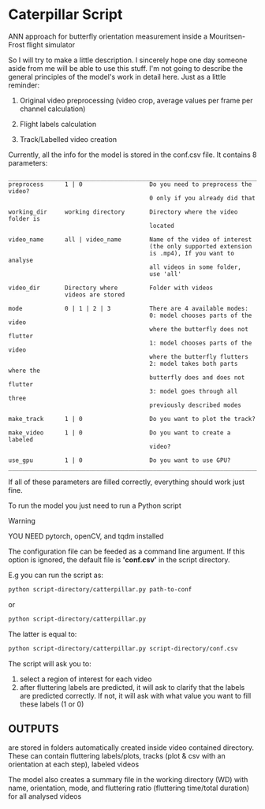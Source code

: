 # Caterpillar Script
ANN approach for butterfly orientation measurement inside a Mouritsen-Frost flight simulator

So I will try to make a little description. I sincerely hope one day someone
aside from me will be able to use this stuff.
I'm not going to describe the general principles of the model's work in detail here.
Just as a little reminder:

1) Original video preprocessing (video crop, average values per frame per channel
calculation)

2) Flight labels calculation

3) Track/Labelled video creation

Currently, all the info for the model is stored in the conf.csv file. It contains
8 parameters:
```text
__________________________________________________________________________
preprocess      1 | 0                   Do you need to preprocess the video?
                                        0 only if you already did that

working_dir     working directory       Directory where the video folder is
                                        located

video_name      all | video_name        Name of the video of interest
                                        (the only supported extension
                                        is .mp4), If you want to analyse
                                        all videos in some folder,
                                        use 'all'

video_dir       Directory where         Folder with videos
                videos are stored

mode            0 | 1 | 2 | 3           There are 4 available modes:
                                        0: model chooses parts of the video
                                        where the butterfly does not flutter
                                        1: model chooses parts of the video
                                        where the butterfly flutters
                                        2: model takes both parts where the
                                        butterfly does and does not flutter
                                        3: model goes through all three
                                        previously described modes

make_track      1 | 0                   Do you want to plot the track?

make_video      1 | 0                   Do you want to create a labeled
                                        video?

use_gpu         1 | 0                   Do you want to use GPU?
__________________________________________________________________________
```
If all of these parameters are filled correctly, everything should work just fine.

To run the model you just need to run a Python script

>[!WARNING]
>YOU NEED pytorch, openCV, and tqdm installed

The configuration file can be feeded as a command line argument. If this option is ignored, the default file is __'conf.csv'__ in the script directory.

E.g you can run the script as:
```bash
python script-directory/catterpillar.py path-to-conf
```
or
```bash
python script-directory/catterpillar.py
```
The latter is equal to:
```bash
python script-directory/catterpillar.py script-directory/conf.csv
```
The script will ask you to:

1) select a region of interest for each video
2) after fluttering labels are predicted, it will ask to clarify that the labels are
predicted correctly. If not, it will ask with what value you want to fill these
labels (1 or 0)

## OUTPUTS
are stored in folders automatically created inside video contained directory.
These can contain fluttering labels/plots, tracks (plot & csv with an orientation at
each step), labeled videos

The model also creates a summary file in the working directory (WD) with name, orientation,
mode, and fluttering ratio (fluttering time/total duration) for all analysed videos
